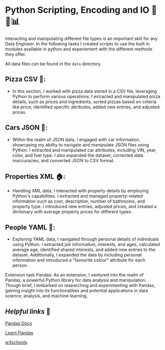 # Python Scripting, Encoding and IO 🐍📜📊

Interacting and manipulating different file types is an important skill for any Data Engineer. In the following tasks I created scripts to use the built in modules available in python and experiement with the different methods they offer.

All data files can be found in the `data` directory.

## Pizza CSV 🍕: 

- In this section, I worked with pizza data stored in a CSV file, leveraging Python to perform various operations. I extracted and manipulated pizza details, such as prices and ingredients, sorted pizzas based on criteria like price, identified specific attributes, added new entries, and adjusted prices.

## Cars JSON 🚗: 

- Within the realm of JSON data, I engaged with car information, showcasing my ability to navigate and manipulate JSON files using Python. I extracted and manipulated car attributes, including VIN, year, color, and fuel type. I also expanded the dataset, corrected data inaccuracies, and converted JSON to CSV format.

## Properties XML 🏠: 

- Handling XML data, I interacted with property details by employing Python's capabilities. I extracted and managed property-related information such as cost, description, number of bathrooms, and property type. I introduced new entries, adjusted prices, and created a dictionary with average property prices for different types.

## People YAML 👥: 

- Exploring YAML data, I navigated through personal details of individuals using Python. I extracted job information, interests, and ages, calculated average age, identified shared interests, and added new entries to the dataset. Additionally, I expanded the data by including personal information and introduced a "favourite colour" attribute for each person.

Extension task Pandas: As an extension, I ventured into the realm of Pandas, a powerful Python library for data analysis and manipulation. Though brief, I embarked on researching and experimenting with Pandas, gaining insight into its functionalities and potential applications in data science, analysis, and machine learning.

## _Helpful links_ 🔗

[Pandas Docs](https://pandas.pydata.org/docs/)

[Learn Pandas](https://www.learnpython.org/en/Pandas_Basics)

[w3schools](https://www.w3schools.com/python/pandas/default.asp)
